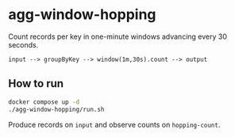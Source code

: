 # agg-window-hopping

Count records per key in one-minute windows advancing every 30 seconds.

```
input --> groupByKey --> window(1m,30s).count --> output
```

## How to run

```bash
docker compose up -d
./agg-window-hopping/run.sh
```

Produce records on `input` and observe counts on `hopping-count`.

